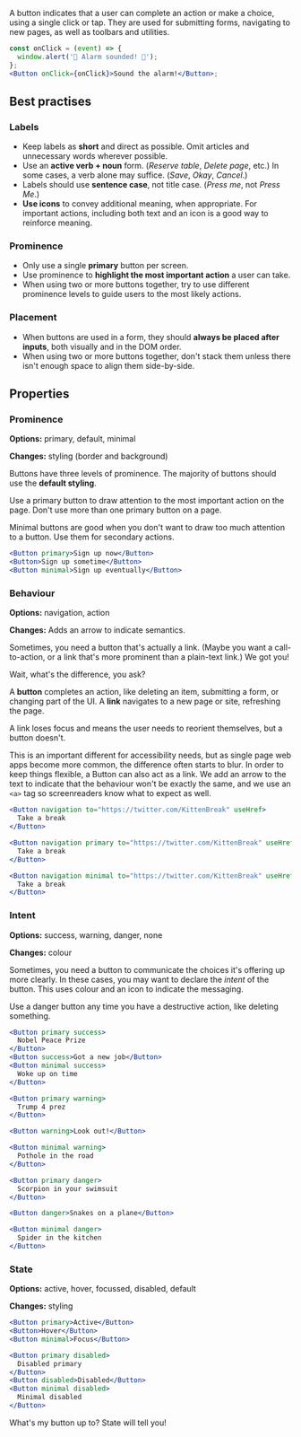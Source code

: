 A button indicates that a user can complete an action or make a choice, using a single click or tap. They are used for submitting forms, navigating to new pages, as well as toolbars and utilities.

```jsx
const onClick = (event) => {
  window.alert('🚨 Alarm sounded! 🚨');
};
<Button onClick={onClick}>Sound the alarm!</Button>;
```

## Best practises

### Labels

- Keep labels as **short** and direct as possible. Omit articles and unnecessary words wherever possible.
- Use an **active verb + noun** form. (_Reserve table_, _Delete page_, etc.) In some cases, a verb alone may suffice. (_Save_, _Okay_, _Cancel_.)
- Labels should use **sentence case**, not title case. (_Press me_, not _Press Me_.)
- **Use icons** to convey additional meaning, when appropriate. For important actions, including both text and an icon is a good way to reinforce meaning.

### Prominence

- Only use a single **primary** button per screen.
- Use prominence to **highlight the most important action** a user can take.
- When using two or more buttons together, try to use different prominence levels to guide users to the most likely actions.

### Placement

- When buttons are used in a form, they should **always be placed after inputs**, both visually and in the DOM order.
- When using two or more buttons together, don't stack them unless there isn't enough space to align them side-by-side.

## Properties

### Prominence

**Options:** primary, default, minimal

**Changes:** styling (border and background)

Buttons have three levels of prominence. The majority of buttons should use the **default styling**.

Use a primary button to draw attention to the most important action on the page. Don't use more than one primary button on a page.

Minimal buttons are good when you don't want to draw too much attention to a button. Use them for secondary actions.

```jsx
<Button primary>Sign up now</Button>
<Button>Sign up sometime</Button>
<Button minimal>Sign up eventually</Button>
```

### Behaviour

**Options:** navigation, action

**Changes:** Adds an arrow to indicate semantics.

Sometimes, you need a button that's actually a link. (Maybe you want a call-to-action, or a link that's more prominent than a plain-text link.) We got you!

Wait, what's the difference, you ask?

A **button** completes an action, like deleting an item, submitting a form, or changing part of the UI. A **link** navigates to a new page or site, refreshing the page.

A link loses focus and means the user needs to reorient themselves, but a button doesn't.

This is an important different for accessibility needs, but as single page web apps become more common, the difference often starts to blur. In order to keep things flexible, a Button can also act as a link. We add an arrow to the text to indicate that the behaviour won't be exactly the same, and we use an `<a>` tag so screenreaders know what to expect as well.

```jsx
<Button navigation to="https://twitter.com/KittenBreak" useHref>
  Take a break
</Button>

<Button navigation primary to="https://twitter.com/KittenBreak" useHref>
  Take a break
</Button>

<Button navigation minimal to="https://twitter.com/KittenBreak" useHref>
  Take a break
</Button>
```

### Intent

**Options:** success, warning, danger, none

**Changes:** colour

Sometimes, you need a button to communicate the choices it's offering up more clearly. In these cases, you may want to declare the _intent_ of the button. This uses colour and an icon to indicate the messaging.

Use a danger button any time you have a destructive action, like deleting something.

```jsx
<Button primary success>
  Nobel Peace Prize
</Button>
<Button success>Got a new job</Button>
<Button minimal success>
  Woke up on time
</Button>
```

```jsx
<Button primary warning>
  Trump 4 prez
</Button>

<Button warning>Look out!</Button>

<Button minimal warning>
  Pothole in the road
</Button>
```

```jsx
<Button primary danger>
  Scorpion in your swimsuit
</Button>

<Button danger>Snakes on a plane</Button>

<Button minimal danger>
  Spider in the kitchen
</Button>
```

### State

**Options:** active, hover, focussed, disabled, default

**Changes:** styling

```jsx
<Button primary>Active</Button>
<Button>Hover</Button>
<Button minimal>Focus</Button>
```

```jsx
<Button primary disabled>
  Disabled primary
</Button>
<Button disabled>Disabled</Button>
<Button minimal disabled>
  Minimal disabled
</Button>
```

What's my button up to? State will tell you!
